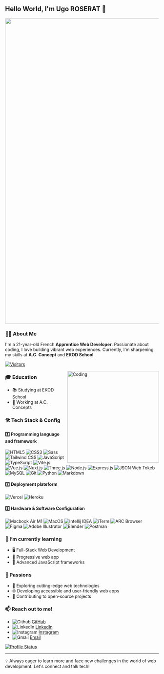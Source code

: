 ## Hello World, I'm Ugo ROSERAT 🌟

<img src="https://media.giphy.com/media/L8K62iTDkzGX6/giphy.gif" width="1000">

### 👨‍💻 About Me
I'm a 21-year-old French **Apprentice Web Developer**. Passionate about coding, I love building vibrant web experiences. Currently, I'm sharpening my skills at **A.C. Concept** and **EKOD School**.

[![Visitors](https://api.visitorbadge.io/api/visitors?path=https%3A%2F%2Fgithub.com%2FRoseratUgo&label=VISITORS&countColor=%23263759)](https://visitorbadge.io/status?path=https%3A%2F%2Fgithub.com%2FRoseratUgo)

<img align="right" alt="Coding" src="https://media.giphy.com/media/USV0ym3bVWQJJmNu3N/giphy.gif" width="300" />

### 🎓 Education
- 📚 Studying at EKOD School
- 💼 Working at A.C. Concepts

### 🛠️ Tech Stack & Config
#### 1️⃣ Programming language and framework
![HTML5](https://img.shields.io/badge/HTML5-E34F26?style=for-the-badge&logo=html5&logoColor=white)
![CSS3](https://img.shields.io/badge/CSS3-1572B6?style=for-the-badge&logo=css3&logoColor=white)
![Sass](https://img.shields.io/badge/Sass-CC6699?style=for-the-badge&logo=sass&logoColor=white)
![Tailwind CSS](https://img.shields.io/badge/Tailwind_CSS-38B2AC?style=for-the-badge&logo=tailwind-css&logoColor=white)
![JavaScript](https://img.shields.io/badge/JavaScript-F7DF1E?style=for-the-badge&logo=javascript&logoColor=black)
![TypeScript](https://img.shields.io/badge/TypeScript-007ACC?style=for-the-badge&logo=typescript&logoColor=white)
![Vite.js](https://img.shields.io/badge/Vite-B73BFE?style=for-the-badge&logo=vite&logoColor=FFD62E)
![Vue.js](https://img.shields.io/badge/Vue.js-35495E?style=for-the-badge&logo=vue.js&logoColor=4FC08D)
![Nuxt.js](https://img.shields.io/badge/nuxt%20js-00C58E?style=for-the-badge&logo=nuxtdotjs&logoColor=white)
![Three.js](https://img.shields.io/badge/ThreeJs-black?style=for-the-badge&logo=three.js&logoColor=white)
![Node.js](https://img.shields.io/badge/Node.js-43853D?style=for-the-badge&logo=node-dot-js&logoColor=white)
![Express.js](https://img.shields.io/badge/Express.js-404D59?style=for-the-badge)
![JSON Web Tokeb](https://img.shields.io/badge/JWT-000000?style=for-the-badge&logo=JSON%20web%20tokens&logoColor=white)
![MySQL](https://img.shields.io/badge/MySQL-00000F?style=for-the-badge&logo=mysql&logoColor=white)
![Git](https://img.shields.io/badge/Git-F05032?style=for-the-badge&logo=git&logoColor=white)
![Python](https://img.shields.io/badge/Python-14354C?style=for-the-badge&logo=python&logoColor=white)
![Markdown](https://img.shields.io/badge/Markdown-000000?style=for-the-badge&logo=markdown&logoColor=whit)

#### 2️⃣ Deployment plateform
![Vercel](https://img.shields.io/badge/Vercel-000000?style=for-the-badge&logo=vercel&logoColor=white)
![Heroku](https://img.shields.io/badge/Heroku-430098?style=for-the-badge&logo=heroku&logoColor=white)

#### 3️⃣ Hardware & Software Configuration
![Macbook Air M1](https://img.shields.io/badge/Apple-MacBook_Air_M1-999999?style=for-the-badge&logo=apple&logoColor=white)
![MacOS](https://img.shields.io/badge/mac%20os-000000?style=for-the-badge&logo=apple&logoColor=white)
![Intellij IDEA](https://img.shields.io/badge/IntelliJ_IDEA-000000.svg?style=for-the-badge&logo=intellij-idea&logoColor=white)
![iTerm](https://img.shields.io/badge/iTerm-000000?style=for-the-badge&logo=iterm2&logoColor=white)
![ARC Browser](https://img.shields.io/badge/ARC_Browser-4285F4?style=for-the-badge&logo=Google-chrome&logoColor=white)
![Figma](https://img.shields.io/badge/Figma-F24E1E?style=for-the-badge&logo=figma&logoColor=white)
![Adobe Illustrator](https://img.shields.io/badge/Adobe%20Illustrator-FF9A00?style=for-the-badge&logo=adobe%20illustrator&logoColor=white)
![Blender](https://img.shields.io/badge/blender-%23F5792A.svg?style=for-the-badge&logo=blender&logoColor=white)
![Postman](https://img.shields.io/badge/Postman-FF6C37?style=for-the-badge&logo=Postman&logoColor=white)

### 🌱 I’m currently learning
- 🖥️ Full-Stack Web Development
- 📱 Progressive web app
- 🚀 Advanced JavaScript frameworks

### 🎨 Passions
- 🤖 Exploring cutting-edge web technologies
- 🌐 Developing accessible and user-friendly web apps
- 🤝 Contributing to open-source projects

### 📫 Reach out to me!
- ![Github](https://img.shields.io/badge/GitHub-100000?style=for-the-badge&logo=github&logoColor=white) [GitHub](https://github.com/RoseratUgo)
- ![LinkedIn](https://img.shields.io/badge/LinkedIn-0077B5?style=for-the-badge&logo=linkedin&logoColor=white) [LinkedIn](https://www.linkedin.com/in/ugo-roserat/)
- ![Instagram](https://img.shields.io/badge/Instagram-E4405F?style=for-the-badge&logo=instagram&logoColor=white) [Instagram](https://www.instagram.com/roserat_ugo/)
- ![Gmail](https://img.shields.io/badge/Gmail-D14836?style=for-the-badge&logo=gmail&logoColor=white) [Email](mailto:roserat.ugo@gmail.com)

[![Profile Status][Profile-shield]][Profile-url]

---

💡 Always eager to learn more and face new challenges in the world of web development. Let's connect and talk tech!


<!-- MARKDOWN LINKS & IMAGES -->
<!-- https://www.markdownguide.org/basic-syntax/#reference-style-links -->
[Profile-shield]: https://github-readme-stats.vercel.app/api?username=roseratugo&theme=blue-green
[Profile-url]: https://github.com/RoseratUgo
[Language-shield]: https://github-readme-stats.vercel.app/api/top-langs/?username=roseratugo&theme=blue-green
[Language-url]: https://github.com/RoseratUgo
